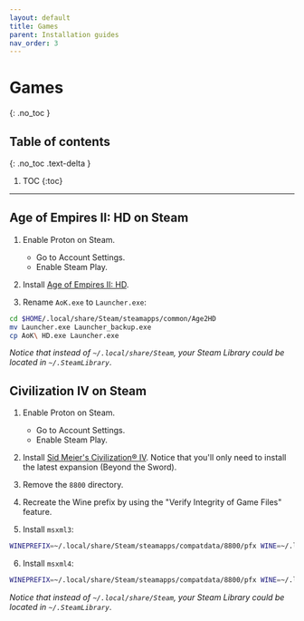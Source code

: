 ```yaml
---
layout: default
title: Games
parent: Installation guides
nav_order: 3
---
```


# Games
{: .no_toc }

## Table of contents
{: .no_toc .text-delta }

1. TOC
{:toc}

---

## Age of Empires II: HD on Steam
1. Enable Proton on Steam.
	- Go to Account Settings.
	- Enable Steam Play.

2. Install [Age of Empires II: HD](https://store.steampowered.com/app/221380/Age_of_Empires_II_2013/).

3. Rename `AoK.exe` to `Launcher.exe`:

```bash
cd $HOME/.local/share/Steam/steamapps/common/Age2HD
mv Launcher.exe Launcher_backup.exe
cp AoK\ HD.exe Launcher.exe
```

*Notice that instead of `~/.local/share/Steam`, your Steam Library could be located in `~/.SteamLibrary`*.

## Civilization IV on Steam

1. Enable Proton on Steam.
	- Go to Account Settings.
	- Enable Steam Play.
2. Install [Sid Meier's Civilization® IV](https://store.steampowered.com/sub/4323/). Notice that you'll only need to install the latest expansion (Beyond the Sword).

3. Remove the `8800` directory.

4. Recreate the Wine prefix by using the "Verify Integrity of Game Files" feature.

5. Install `msxml3`:
```bash
WINEPREFIX=~/.local/share/Steam/steamapps/compatdata/8800/pfx WINE=~/.local/share/Steam/steamapps/common/Proton\ 3.7/dist/bin/wine winetricks msxml3
```

6. Install `msxml4`:
```bash
WINEPREFIX=~/.local/share/Steam/steamapps/compatdata/8800/pfx WINE=~/.local/share/Steam/steamapps/common/Proton\ 3.7/dist/bin/wine winetricks msxml4
```

*Notice that instead of `~/.local/share/Steam`, your Steam Library could be located in `~/.SteamLibrary`*.

